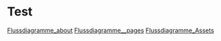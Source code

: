 # Test
[Flussdiagramme_about](./about.md)
[Flussdiagramme__pages](../pages/_pages/Flussdiagramme.md)
[Flussdiagramme_Assets](../pages/assets/Flussdiagramme.md)
